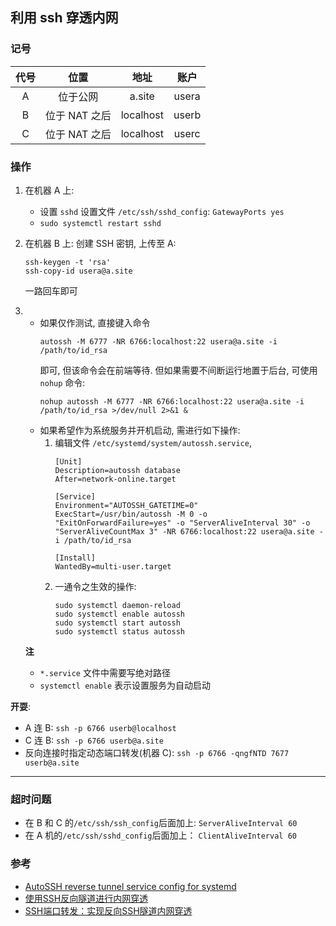 ## 利用 ssh 穿透内网

### 记号

| 代号 | 位置          | 地址      | 账户  |
| :--: | :--:          | :--:      | :--:  |
| A    | 位于公网      | a.site    | usera |
| B    | 位于 NAT 之后 | localhost | userb |
| C    | 位于 NAT 之后 | localhost | userc |

### 操作

1. 在机器 A 上:
   - 设置 `sshd` 设置文件 `/etc/ssh/sshd_config`: `GatewayPorts yes`
   - `sudo systemctl restart sshd`
1. 在机器 B 上:
   创建 SSH 密钥, 上传至 A:
   ```
   ssh-keygen -t 'rsa'
   ssh-copy-id usera@a.site
   ```
   一路回车即可
1.
   - 如果仅作测试, 直接键入命令
     ```
     autossh -M 6777 -NR 6766:localhost:22 usera@a.site -i /path/to/id_rsa
     ```
     即可, 但该命令会在前端等待. 但如果需要不间断运行地置于后台,
     可使用 `nohup` 命令:
     ```
     nohup autossh -M 6777 -NR 6766:localhost:22 usera@a.site -i /path/to/id_rsa >/dev/null 2>&1 &
     ```
   - 如果希望作为系统服务并开机启动, 需进行如下操作:
     1. 编辑文件 `/etc/systemd/system/autossh.service`,
        ```
        [Unit]
        Description=autossh database
        After=network-online.target

        [Service]
        Environment="AUTOSSH_GATETIME=0"
        ExecStart=/usr/bin/autossh -M 0 -o "ExitOnForwardFailure=yes" -o "ServerAliveInterval 30" -o "ServerAliveCountMax 3" -NR 6766:localhost:22 usera@a.site -i /path/to/id_rsa

        [Install]
        WantedBy=multi-user.target
        ```
     1. 一通令之生效的操作:
        ```
        sudo systemctl daemon-reload
        sudo systemctl enable autossh
        sudo systemctl start autossh
        sudo systemctl status autossh
        ```

    **注**  
    - `*.service` 文件中需要写绝对路径
    - `systemctl enable` 表示设置服务为自动启动

**开耍**:

- A 连 B: `ssh -p 6766 userb@localhost`
- C 连 B: `ssh -p 6766 userb@a.site`
- 反向连接时指定动态端口转发(机器 C): `ssh -p 6766 -qngfNTD 7677 userb@a.site`

---

### 超时问题

- 在 B 和 C 的`/etc/ssh/ssh_config`后面加上: `ServerAliveInterval 60`
- 在 A 机的`/etc/ssh/sshd_config`后面加上： `ClientAliveInterval 60`

### 参考

- [AutoSSH reverse tunnel service config for systemd](https://gist.github.com/ntrepid8/0af12c012dd2567c800799d86eb44f90)
- [使用SSH反向隧道进行内网穿透](http://arondight.me/2016/02/17/%E4%BD%BF%E7%94%A8SSH%E5%8F%8D%E5%90%91%E9%9A%A7%E9%81%93%E8%BF%9B%E8%A1%8C%E5%86%85%E7%BD%91%E7%A9%BF%E9%80%8F)
- [SSH端口转发：实现反向SSH隧道内网穿透](http://www.huangwenchao.com.cn/2016/10/ssh-reverse-tunnel.html)
